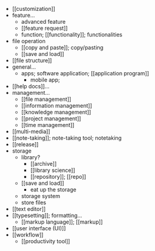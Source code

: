 - [[customization]]
- feature...
    - advanced feature
    - [[feature request]]
    - function; [[functionality]]; functionalities
- file operation
    - [[copy and paste]]; copy/pasting
    - [[save and load]]
- [[file structure]]
- general...
    - apps; software application; [[application program]]
        - mobile app; 
- [[help docs]]...
- management...
    - [[file management]]
    - [[information management]]
    - [[knowledge management]]
    - [[project management]]
    - [[time management]]
- [[multi-media]]
- [[note-taking]]; note-taking tool; notetaking
- [[release]]
- storage
    - library?
        - [[archive]]
        - [[library science]]
        - [[repository]]; [[repo]]
    - [[save and load]]
        - eat up the storage
    - storage system
    - store files
- [[text editor]]
- [[typesetting]]; formatting...
    - [[markup language]]; [[markup]]
- [[user interface (UI)]]
- [[workflow]]
    - [[productivity tool]]
